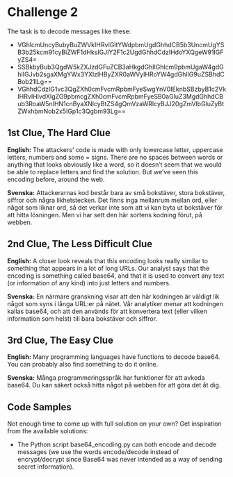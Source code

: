 # Challenge 2

The task is to decode messages like these:

 * VGhlcmUncyBubyBuZWVkIHRvIGltYWdpbmUgdGhhdCB5b3UncmUgYSB3b25kcm91cyBiZWF1dHksIGJlY2F1c2UgdGhhdCdzIHdoYXQgeW91IGFyZS4=
 * SSBkbyBub3QgdW5kZXJzdGFuZCB3aHkgdGhlIGhlcm9pbmUgaW4gdGhlIGJvb2sgaXMgYWx3YXlzIHByZXR0aWVyIHRoYW4gdGhlIG9uZSBhdCBob21lLg==
 * VGhhdCdzIG1vc3QgZXh0cmFvcmRpbmFyeSwgYnV0IEknbSBzbyB1c2VkIHRvIHlvdXIgZG9pbmcgZXh0cmFvcmRpbmFyeSB0aGluZ3MgdGhhdCBub3RoaW5nIHN1cnByaXNlcyBtZS4gQmVzaWRlcyBJJ20gZmVlbGluZyBtZWxhbmNob2x5IGp1c3Qgbm93Lg==

## 1st Clue, The Hard Clue

**English:**
The attackers’ code is made with only lowercase letter, uppercase letters, numbers and some = signs. There are no spaces between words or anything that looks obviously like a word, so it doesn’t seem that we would be able to replace letters and find the solution. But we’ve seen this encoding before, around the web.

**Svenska:**
Attackerarnas kod består bara av små bokstäver, stora bokstäver, siffror och några likhetstecken. Det finns inga mellanrum mellan ord, eller något som liknar ord, så det verkar inte som att vi kan byta ut bokstäver för att hitta lösningen. Men vi har sett den här sortens kodning förut, på webben.

## 2nd Clue, The Less Difficult Clue

**English:**
A closer look reveals that this encoding looks really similar to something that appears in a lot of long URLs. Our analyst says that the encoding is something called base64, and that it is used to convert any text (or information of any kind) into just letters and numbers.

**Svenska:**
En närmare granskning visar att den här kodningen är väldigt lik något som syns i långa URL:er på nätet. Vår analytiker menar att kodningen kallas base64, och att den används för att konvertera text (eller vilken information som helst) till bara bokstäver och siffror.

## 3rd Clue, The Easy Clue

**English:**
Many programming languages have functions to decode base64. You can probably also find something to do it online.

**Svenska:**
Många programmeringsspråk har funktioner för att avkoda base64. Du kan säkert också hitta något på webben för att göra det åt dig.

## Code Samples

Not enough time to come up with full solution on your own? Get inspiration from the available solutions:

* The Python script base64_encoding.py can both encode and decode messages (we use the words encode/decode instead of encrypt/decrypt since Base64 was never intended as a way of sending secret information).  